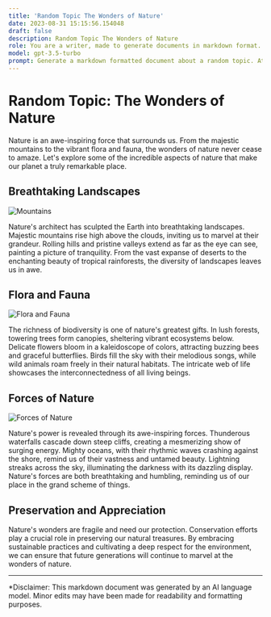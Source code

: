 ```yaml
---
title: 'Random Topic The Wonders of Nature'
date: 2023-08-31 15:15:56.154048
draft: false
description: Random Topic The Wonders of Nature
role: You are a writer, made to generate documents in markdown format. It is very important that all of the documents you generate are in valid markdown format.
model: gpt-3.5-turbo
prompt: Generate a markdown formatted document about a random topic. At the bottom, include a disclaimer explaining that the document was generated by you. The first line of the document should be the title. Make sure that the entire document is in proper markdown format, using a mix of various tags to make the document visually appealing.
---
```


# Random Topic: The Wonders of Nature

Nature is an awe-inspiring force that surrounds us. From the majestic mountains to the vibrant flora and fauna, the wonders of nature never cease to amaze. Let's explore some of the incredible aspects of nature that make our planet a truly remarkable place.

## Breathtaking Landscapes

![Mountains](https://example.com/mountains.jpg)

Nature's architect has sculpted the Earth into breathtaking landscapes. Majestic mountains rise high above the clouds, inviting us to marvel at their grandeur. Rolling hills and pristine valleys extend as far as the eye can see, painting a picture of tranquility. From the vast expanse of deserts to the enchanting beauty of tropical rainforests, the diversity of landscapes leaves us in awe.

## Flora and Fauna

![Flora and Fauna](https://example.com/flora_fauna.jpg)

The richness of biodiversity is one of nature's greatest gifts. In lush forests, towering trees form canopies, sheltering vibrant ecosystems below. Delicate flowers bloom in a kaleidoscope of colors, attracting buzzing bees and graceful butterflies. Birds fill the sky with their melodious songs, while wild animals roam freely in their natural habitats. The intricate web of life showcases the interconnectedness of all living beings.

## Forces of Nature

![Forces of Nature](https://example.com/forces_of_nature.jpg)

Nature's power is revealed through its awe-inspiring forces. Thunderous waterfalls cascade down steep cliffs, creating a mesmerizing show of surging energy. Mighty oceans, with their rhythmic waves crashing against the shore, remind us of their vastness and untamed beauty. Lightning streaks across the sky, illuminating the darkness with its dazzling display. Nature's forces are both breathtaking and humbling, reminding us of our place in the grand scheme of things.

## Preservation and Appreciation

Nature's wonders are fragile and need our protection. Conservation efforts play a crucial role in preserving our natural treasures. By embracing sustainable practices and cultivating a deep respect for the environment, we can ensure that future generations will continue to marvel at the wonders of nature.

---

*Disclaimer: This markdown document was generated by an AI language model. Minor edits may have been made for readability and formatting purposes.